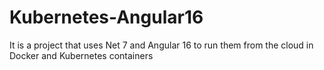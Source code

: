 # Kubernetes-Angular16
It is a project that uses Net 7 and Angular 16 to run them from the cloud in Docker and Kubernetes containers
